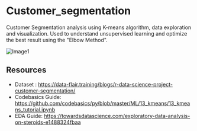 # Customer_segmentation
Customer Segmentation analysis using K-means algorithm, data exploration and visualization. Used to understand unsupervised learning and optimize the best result using the "Elbow Method".

![Image1]("images/elbow.PNG")

Resources
-
- Dataset : https://data-flair.training/blogs/r-data-science-project-customer-segmentation/
- Codebasics Guide: https://github.com/codebasics/py/blob/master/ML/13_kmeans/13_kmeans_tutorial.ipynb
- EDA Guide: https://towardsdatascience.com/exploratory-data-analysis-on-steroids-e1488324fbaa
